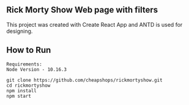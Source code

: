 ## Rick Morty Show Web page with filters

This project was created with Create React App and ANTD is used for designing.

## How to Run

```
Requirements:
Node Version - 10.16.3
```

```
git clone https://github.com/cheapshops/rickmortyshow.git
cd rickmortyshow
npm install
npm start
```